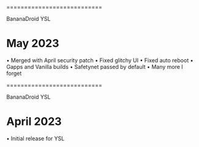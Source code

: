 ===========================

BananaDroid YSL

May 2023
===========================

• Merged with April security patch 
• Fixed glitchy UI 
• Fixed auto reboot
• Gapps and Vanilla builds 
• Safetynet passed by default 
• Many more I forget 

===========================

BananaDroid YSL

April 2023
===========================

• Initial release for YSL
